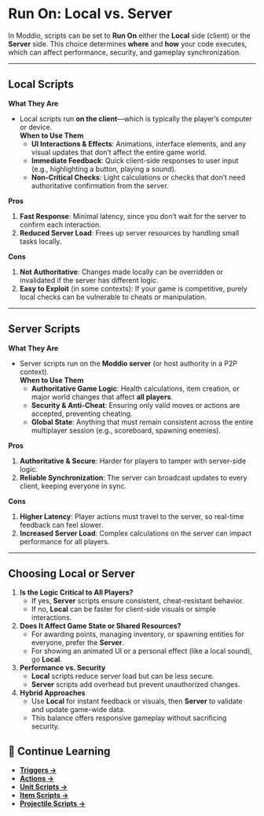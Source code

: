 # Run On: Local vs. Server

In Moddio, scripts can be set to **Run On** either the **Local** side (client) or the **Server** side. This choice determines **where** and **how** your code executes, which can affect performance, security, and gameplay synchronization.

---

## Local Scripts

**What They Are**  
- Local scripts run **on the client**—which is typically the player’s computer or device.  
**When to Use Them**  
  - **UI Interactions & Effects**: Animations, interface elements, and any visual updates that don’t affect the entire game world.  
  - **Immediate Feedback**: Quick client-side responses to user input (e.g., highlighting a button, playing a sound).  
  - **Non-Critical Checks**: Light calculations or checks that don’t need authoritative confirmation from the server.  

**Pros**  
1. **Fast Response**: Minimal latency, since you don’t wait for the server to confirm each interaction.  
2. **Reduced Server Load**: Frees up server resources by handling small tasks locally.

**Cons**  
1. **Not Authoritative**: Changes made locally can be overridden or invalidated if the server has different logic.  
2. **Easy to Exploit** (in some contexts): If your game is competitive, purely local checks can be vulnerable to cheats or manipulation.

---

## Server Scripts

**What They Are**  
- Server scripts run on the **Moddio server** (or host authority in a P2P context).  
**When to Use Them**  
  - **Authoritative Game Logic**: Health calculations, item creation, or major world changes that affect **all players**.  
  - **Security & Anti-Cheat**: Ensuring only valid moves or actions are accepted, preventing cheating.  
  - **Global State**: Anything that must remain consistent across the entire multiplayer session (e.g., scoreboard, spawning enemies).  

**Pros**  
1. **Authoritative & Secure**: Harder for players to tamper with server-side logic.  
2. **Reliable Synchronization**: The server can broadcast updates to every client, keeping everyone in sync.

**Cons**  
1. **Higher Latency**: Player actions must travel to the server, so real-time feedback can feel slower.  
2. **Increased Server Load**: Complex calculations on the server can impact performance for all players.

---

## Choosing Local or Server

1. **Is the Logic Critical to All Players?**  
   - If yes, **Server** scripts ensure consistent, cheat-resistant behavior.  
   - If no, **Local** can be faster for client-side visuals or simple interactions.
2. **Does It Affect Game State or Shared Resources?**  
   - For awarding points, managing inventory, or spawning entities for everyone, prefer the **Server**.  
   - For showing an animated UI or a personal effect (like a local sound), go **Local**.
3. **Performance vs. Security**  
   - **Local** scripts reduce server load but can be less secure.  
   - **Server** scripts add overhead but prevent unauthorized changes.
4. **Hybrid Approaches**  
   - Use **Local** for instant feedback or visuals, then **Server** to validate and update game-wide data.  
   - This balance offers responsive gameplay without sacrificing security.


## 🔗 Continue Learning
- **[Triggers →](using-scripts/script-editor/triggers.md)**
- **[Actions →](using-scripts/script-editor/actions.md)**
- **[Unit Scripts →](using-scripts/script-editor/unit_scripts.md)**
- **[Item Scripts →](using-scripts/script-editor/item_scripts.md)**
- **[Projectile Scripts →](using-scripts/script-editor/projectile_scripts.md)**
